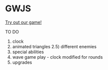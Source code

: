 GWJS
====

[Try out our game!](http://htmlpreview.github.io/?https://github.com/csjordan/GWJS/blob/master/index.html)

TO DO
1) clock
2) animated triangles
2.5) different enemies
3) special abilities
4) wave game play - clock modified for rounds
5) upgrades
